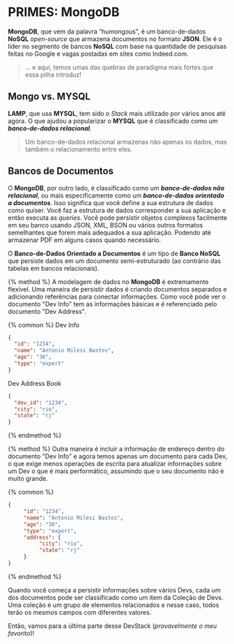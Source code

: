 # PRIMES: MongoDB

**MongoDB**, que vem da palavra “humongous”, é um banco-de-dados **NoSQL** _open-source_ que armazena documentos no formato **JSON**. Ele é o líder no segmento de bancos **NoSQL** com base na quantidade de pesquisas feitas no Google e vagas postadas em sites como Indeed.com.

> ... e aqui, temos umas das quebras de paradigma mais fortes que essa pilha introduz!

## Mongo vs. MYSQL

**LAMP**, que usa **MYSQL**, tem sido o _Stack_ mais utilizado por vários anos até agora. O que ajudou a popularizar o **MYSQL** que é classificado como um _**banco-de-dados relacional**_.

> Um banco-de-dados relacional armazenas não apenas os dados, mas também o relacionamento entre eles.

## Bancos de Documentos

O **MongoDB**, por outro lado, é classificado como um _**banco-de-dados não relacional**_, ou mais especificamente como um _**banco-de-dados orientado a documentos**_. Isso significa que você define a sua estrutura de dados como quiser. Você faz a estrutura de dados corresponder a sua aplicação e então executa as _queries_. Você pode persistir objetos complexos facilmente em seu banco usando JSON, XML, BSON ou vários outros formatos semelhantes que forem mais adequados a sua aplicação. Podendo até armazenar PDF em alguns casos quando necessário.

O **Banco-de-Dados Orientado a Documentos** é um tipo de **Banco NoSQL** que persiste dados em um documento semi-estruturado (ao contrário das tabelas em bancos relacionais).

{% method %}
A modelagem de dados no **MongoDB** é extremamente flexível. Uma maneira de persistir dados é criando documentos separados e adicionando referências para conectar informações. Como você pode ver o documento "Dev Info" tem as informações básicas e é referenciado pelo documento "Dev Address".

{% common %}
Dev Info
``` json
{
  "id": "1234",
  "name": "Antonio Milesi Bastos",
  "age": "36",
  "type": "expert"
}
```
Dev Address Book
``` json
{
  "dev_id": "1234",
  "city": "rio",
  "state": "rj"
}
```
{% endmethod %}

{% method %}
Outra maneira é incluir a informação de endereço dentro do documento "Dev Info" e agora temos apenas um documento para cada Dev, o que exige menos operações de escrita para atualizar informações sobre um Dev o que é mais performático, assumindo que o seu documento não é muito grande.

{% common %}
``` json
{
     "id": "1234",
     "name": "Antonio Milesi Bastos",
     "age": "36",
     "type": "expert",
     "address": {
          "city": "rio",
          "state": "rj"
     }
}
```
{% endmethod %}

Quando você começa a persistir informações sobre vários Devs, cada um dos documentos pode ser classificado como um item da Coleção de Devs. Uma coleção é um grupo de elementos relacionados e nesse caso, todos terão os mesmos campos com diferentes valores.

Então, vamos para a última parte desse DevStack (_provavelmente o meu favorito_)!
